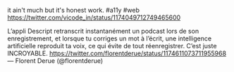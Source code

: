 it ain't much but it's honest work. #a11y #web https://twitter.com/vicode_in/status/1174049712749465600

L’appli Descript retranscrit instantanément un podcast lors de son enregistrement, et lorsque tu corriges un mot à l’écrit, une intelligence artificielle reproduit ta voix, ce qui évite de tout réenregistrer. C’est juste INCROYABLE. https://twitter.com/florentderue/status/1174611073711955968 — Florent Derue (@florentderue)
